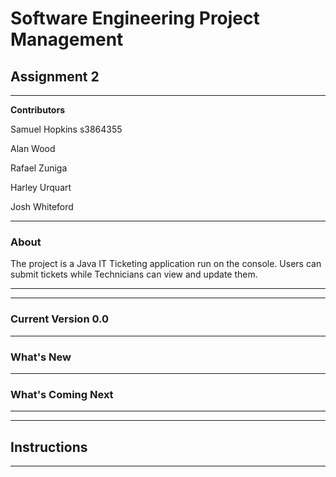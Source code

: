 # Software Engineering Project Management 

## Assignment 2
***

**Contributors**  

Samuel Hopkins s3864355  

Alan Wood  

Rafael Zuniga  

Harley Urquart  

Josh Whiteford
***

### About
The project is a Java IT Ticketing application run on the console. Users can submit tickets while Technicians can view and update them.  

*** 
***
### Current Version 0.0
***

### What's New
***

### What's Coming Next
***

***
## Instructions

***



